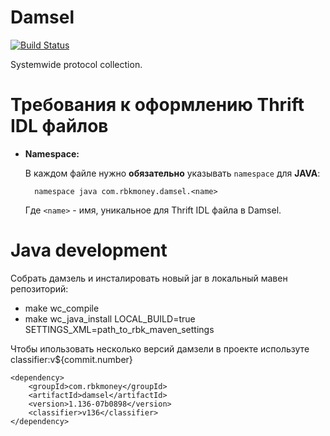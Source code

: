 # Damsel


[![Build Status](http://ci.rbkmoney.com/buildStatus/icon?job=rbkmoney_private/damsel/master)](http://ci.rbkmoney.com/job/rbkmoney_private/job/damsel/job/master/)

Systemwide protocol collection.


# Требования к оформлению Thrift IDL файлов

- __Namespace:__ 

	В каждом файле нужно __обязательно__ указывать `namespace` для __JAVA__:
		
		namespace java com.rbkmoney.damsel.<name>
			
	Где `<name>` - имя, уникальное для Thrift IDL файлa в Damsel.
	
	
# Java development

Собрать дамзель и инсталировать новый jar в локальный мавен репозиторий:

* make wc_compile
* make wc_java_install LOCAL_BUILD=true SETTINGS_XML=path_to_rbk_maven_settings

Чтобы ипользовать несколько версий дамзели в проекте используте classifier:v${commit.number}

```
<dependency>
    <groupId>com.rbkmoney</groupId>
    <artifactId>damsel</artifactId>
    <version>1.136-07b0898</version>
    <classifier>v136</classifier>
</dependency>
```
